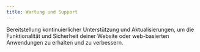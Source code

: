```yaml
---
title: Wartung und Support
---
```

Bereitstellung kontinuierlicher Unterstützung und Aktualisierungen, um die Funktionalität und Sicherheit deiner Website oder web-basierten Anwendungen zu erhalten und zu verbessern.
